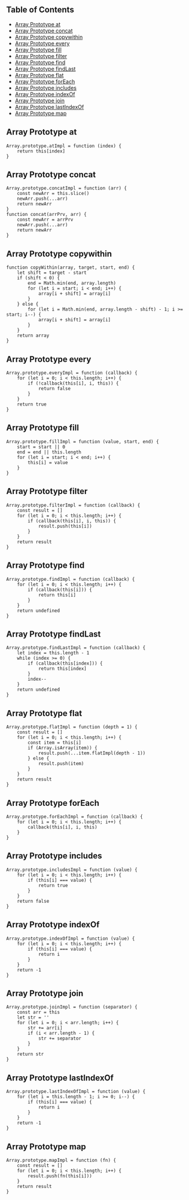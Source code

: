 ## Table of Contents
  - [Array Prototype at](#array-prototype-at)
  - [Array Prototype concat](#array-prototype-concat)
  - [Array Prototype copywithin](#array-prototype-copywithin)
  - [Array Prototype every](#array-prototype-every)
  - [Array Prototype fill](#array-prototype-fill)
  - [Array Prototype filter](#array-prototype-filter)
  - [Array Prototype find](#array-prototype-find)
  - [Array Prototype findLast](#array-prototype-findLast)
  - [Array Prototype flat](#array-prototype-flat)
  - [Array Prototype forEach](#array-prototype-forEach)
  - [Array Prototype includes](#array-prototype-includes)
  - [Array Prototype indexOf](#array-prototype-indexOf)
  - [Array Prototype join](#array-prototype-join)
  - [Array Prototype lastIndexOf](#array-prototype-lastIndexOf)
  - [Array Prototype map](#array-prototype-map)
## Array Prototype at
```
Array.prototype.atImpl = function (index) {
	return this[index]
}
```
## Array Prototype concat
```
Array.prototype.concatImpl = function (arr) {
	const newArr = this.slice()
	newArr.push(...arr)
	return newArr
}
function concat(arrPrv, arr) {
	const newArr = arrPrv
	newArr.push(...arr)
	return newArr
}
```
## Array Prototype copywithin
```
function copyWithin(array, target, start, end) {
	let shift = target - start
	if (shift < 0) {
		end = Math.min(end, array.length)
		for (let i = start; i < end; i++) {
			array[i + shift] = array[i]
		}
	} else {
		for (let i = Math.min(end, array.length - shift) - 1; i >= start; i--) {
			array[i + shift] = array[i]
		}
	}
	return array
}
```
## Array Prototype every
```
Array.prototype.everyImpl = function (callback) {
	for (let i = 0; i < this.length; i++) {
		if (!callback(this[i], i, this)) {
			return false
		}
	}
	return true
}
```
## Array Prototype fill
```
Array.prototype.fillImpl = function (value, start, end) {
	start = start || 0
	end = end || this.length
	for (let i = start; i < end; i++) {
		this[i] = value
	}
}
```
## Array Prototype filter
```
Array.prototype.filterImpl = function (callback) {
	const result = []
	for (let i = 0; i < this.length; i++) {
		if (callback(this[i], i, this)) {
			result.push(this[i])
		}
	}
	return result
}
```
## Array Prototype find
```
Array.prototype.findImpl = function (callback) {
	for (let i = 0; i < this.length; i++) {
		if (callback(this[i])) {
			return this[i]
		}
	}
	return undefined
}
```
## Array Prototype findLast
```
Array.prototype.findLastImpl = function (callback) {
	let index = this.length - 1
	while (index >= 0) {
		if (callback(this[index])) {
			return this[index]
		}
		index--
	}
	return undefined
}
```
## Array Prototype flat
```
Array.prototype.flatImpl = function (depth = 1) {
	const result = []
	for (let i = 0; i < this.length; i++) {
		const item = this[i]
		if (Array.isArray(item)) {
			result.push(...item.flatImpl(depth - 1))
		} else {
			result.push(item)
		}
	}
	return result
}
```
## Array Prototype forEach
```
Array.prototype.forEachImpl = function (callback) {
	for (let i = 0; i < this.length; i++) {
		callback(this[i], i, this)
	}
}
```
## Array Prototype includes
```
Array.prototype.includesImpl = function (value) {
	for (let i = 0; i < this.length; i++) {
		if (this[i] === value) {
			return true
		}
	}
	return false
}
```
## Array Prototype indexOf
```
Array.prototype.indexOfImpl = function (value) {
	for (let i = 0; i < this.length; i++) {
		if (this[i] === value) {
			return i
		}
	}
	return -1
}
```
## Array Prototype join
```
Array.prototype.joinImpl = function (separator) {
	const arr = this
	let str = ''
	for (let i = 0; i < arr.length; i++) {
		str += arr[i]
		if (i < arr.length - 1) {
			str += separator
		}
	}
	return str
}
```
## Array Prototype lastIndexOf
```
Array.prototype.lastIndexOfImpl = function (value) {
	for (let i = this.length - 1; i >= 0; i--) {
		if (this[i] === value) {
			return i
		}
	}
	return -1
}
```
## Array Prototype map
```
Array.prototype.mapImpl = function (fn) {
	const result = []
	for (let i = 0; i < this.length; i++) {
		result.push(fn(this[i]))
	}
	return result
}
```
